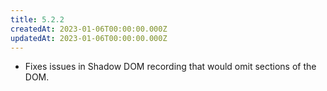```yaml
---
title: 5.2.2
createdAt: 2023-01-06T00:00:00.000Z
updatedAt: 2023-01-06T00:00:00.000Z
---
```


-   Fixes issues in Shadow DOM recording that would omit sections of the DOM.
